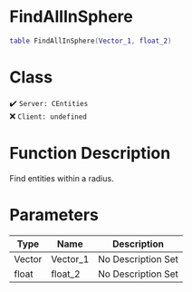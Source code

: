 # FindAllInSphere
```lua
table FindAllInSphere(Vector_1, float_2)
```
# Class
✔️ `Server: CEntities`  
❌ `Client: undefined`  

# Function Description
Find entities within a radius.
# Parameters
Type|Name|Description
--|--|--
Vector|Vector_1|No Description Set
float|float_2|No Description Set
